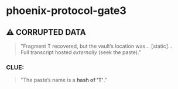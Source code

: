 # phoenix-protocol-gate3
## ⚠️ CORRUPTED DATA  
> "Fragment T recovered, but the vault’s location was... [static]...  
> Full transcript hosted *externally* (seek the paste)."  

### CLUE:  
> "The paste’s name is a **hash of 'T'**."  
